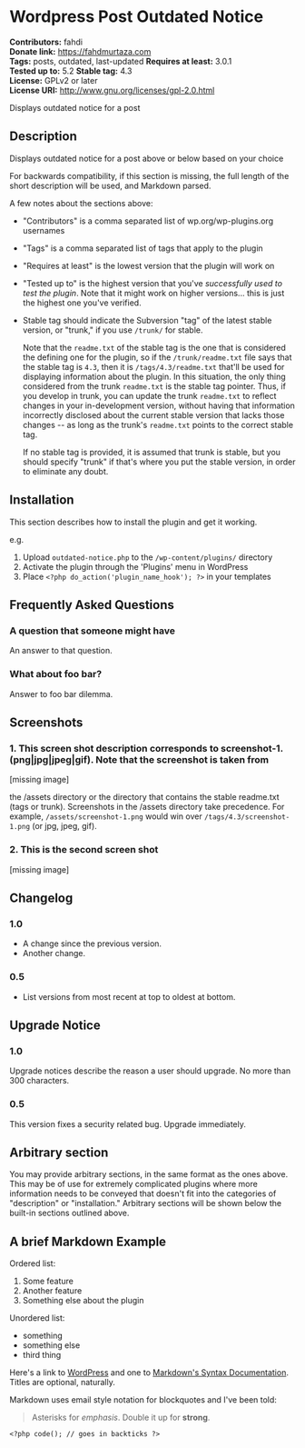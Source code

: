# Wordpress Post Outdated Notice 
**Contributors:** fahdi  
**Donate link:** https://fahdmurtaza.com  
**Tags:** posts, outdated, last-updated
**Requires at least:** 3.0.1  
**Tested up to:** 5.2
**Stable tag:** 4.3  
**License:** GPLv2 or later  
**License URI:** http://www.gnu.org/licenses/gpl-2.0.html  

Displays outdated notice for a post


## Description 

Displays outdated notice for a post above or below based on your choice

For backwards compatibility, if this section is missing, the full length of the short description will be used, and
Markdown parsed.

A few notes about the sections above:

*   "Contributors" is a comma separated list of wp.org/wp-plugins.org usernames
*   "Tags" is a comma separated list of tags that apply to the plugin
*   "Requires at least" is the lowest version that the plugin will work on
*   "Tested up to" is the highest version that you've *successfully used to test the plugin*. Note that it might work on
higher versions... this is just the highest one you've verified.
*   Stable tag should indicate the Subversion "tag" of the latest stable version, or "trunk," if you use `/trunk/` for
stable.

    Note that the `readme.txt` of the stable tag is the one that is considered the defining one for the plugin, so
if the `/trunk/readme.txt` file says that the stable tag is `4.3`, then it is `/tags/4.3/readme.txt` that'll be used
for displaying information about the plugin.  In this situation, the only thing considered from the trunk `readme.txt`
is the stable tag pointer.  Thus, if you develop in trunk, you can update the trunk `readme.txt` to reflect changes in
your in-development version, without having that information incorrectly disclosed about the current stable version
that lacks those changes -- as long as the trunk's `readme.txt` points to the correct stable tag.

    If no stable tag is provided, it is assumed that trunk is stable, but you should specify "trunk" if that's where
you put the stable version, in order to eliminate any doubt.


## Installation 

This section describes how to install the plugin and get it working.

e.g.

1. Upload `outdated-notice.php` to the `/wp-content/plugins/` directory
1. Activate the plugin through the 'Plugins' menu in WordPress
1. Place `<?php do_action('plugin_name_hook'); ?>` in your templates


## Frequently Asked Questions 


### A question that someone might have 

An answer to that question.


### What about foo bar? 

Answer to foo bar dilemma.


## Screenshots 

### 1. This screen shot description corresponds to screenshot-1.(png|jpg|jpeg|gif). Note that the screenshot is taken from
[missing image]

the /assets directory or the directory that contains the stable readme.txt (tags or trunk). Screenshots in the /assets
directory take precedence. For example, `/assets/screenshot-1.png` would win over `/tags/4.3/screenshot-1.png`
(or jpg, jpeg, gif).
### 2. This is the second screen shot
[missing image]



## Changelog 


### 1.0 
* A change since the previous version.
* Another change.


### 0.5 
* List versions from most recent at top to oldest at bottom.


## Upgrade Notice 


### 1.0 
Upgrade notices describe the reason a user should upgrade.  No more than 300 characters.


### 0.5 
This version fixes a security related bug.  Upgrade immediately.


## Arbitrary section 

You may provide arbitrary sections, in the same format as the ones above.  This may be of use for extremely complicated
plugins where more information needs to be conveyed that doesn't fit into the categories of "description" or
"installation."  Arbitrary sections will be shown below the built-in sections outlined above.


## A brief Markdown Example 

Ordered list:

1. Some feature
1. Another feature
1. Something else about the plugin

Unordered list:

* something
* something else
* third thing

Here's a link to [WordPress](http://wordpress.org/ "Your favorite software") and one to [Markdown's Syntax Documentation][markdown syntax].
Titles are optional, naturally.

[markdown syntax]: http://daringfireball.net/projects/markdown/syntax
            "Markdown is what the parser uses to process much of the readme file"

Markdown uses email style notation for blockquotes and I've been told:
> Asterisks for *emphasis*. Double it up  for **strong**.

`<?php code(); // goes in backticks ?>`
